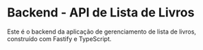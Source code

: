 # Backend - API de Lista de Livros

Este é o backend da aplicação de gerenciamento de lista de livros, construído com Fastify e TypeScript.
